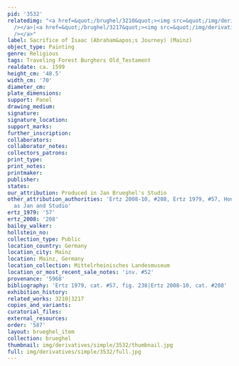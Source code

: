 ```yaml
---
pid: '3532'
relatedimg: "<a href=&quot;/brughel/3210&quot;><img src=&quot;/img/derivatives/simple/3210/thumbnail.jpg&quot;
  /></a>|<a href=&quot;/brughel/3217&quot;><img src=&quot;/img/derivatives/simple/3217/thumbnail.jpg&quot;
  /></a>"
label: Sacrifice of Isaac (Abraham&apos;s Journey) (Mainz)
object_type: Painting
genre: Religious
tags: Traveling Forest Burghers Old_Testament
realdate: ca. 1599
height_cm: '48.5'
width_cm: '70'
diameter_cm: 
plate_dimensions: 
support: Panel
drawing_medium: 
signature: 
signature_location: 
support_marks: 
further_inscription: 
collaborators: 
collaborator_notes: 
collectors_patrons: 
print_type: 
print_notes: 
printmaker: 
publisher: 
states: 
our_attribution: Produced in Jan Brueghel's Studio
other_attribution_authorities: 'Ertz 2008-10, #208, Ertz 1979, #57, Honig database
  as Jan and Studio'
ertz_1979: '57'
ertz_2008: '208'
bailey_walker: 
hollstein_no: 
collection_type: Public
location_country: Germany
location_city: Mainz
location: Mainz, Germany
location_collection: Mittelrheinisches Landesmuseum
location_or_most_recent_sale_notes: 'inv. #52'
provenance: '5968'
bibliography: 'Ertz 1979, cat. #57, fig. 238|Ertz 2008-10, cat. #208'
exhibition_history: 
related_works: 3210|3217
copies_and_variants: 
curatorial_files: 
external_resources: 
order: '587'
layout: brueghel_item
collection: brueghel
thumbnail: img/derivatives/simple/3532/thumbnail.jpg
full: img/derivatives/simple/3532/full.jpg
---
```

